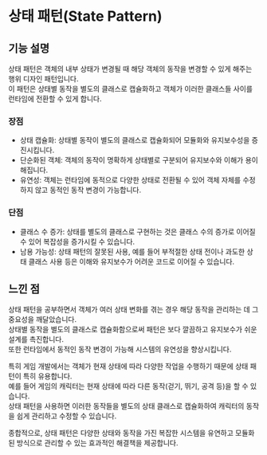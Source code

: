 # 상태 패턴(State Pattern)    

## 기능 설명  
 상태 패턴은 객체의 내부 상태가 변경될 때 해당 객체의 동작을 변경할 수 있게 해주는 행위 디자인 패턴입니다.     
이 패턴은 상태별 동작을 별도의 클래스로 캡슐화하고 객체가 이러한 클래스들 사이를 런타임에 전환할 수 있게 합니다.    

### 장점   
* 상태 캡슐화: 상태별 동작이 별도의 클래스로 캡슐화되어 모듈화와 유지보수성을 증진시킵니다.   
* 단순화된 객체: 객체의 동작이 명확하게 상태별로 구분되어 유지보수와 이해가 용이해집니다.   
* 유연성: 객체는 런타임에 동적으로 다양한 상태로 전환될 수 있어 객체 자체를 수정하지 않고 동적인 동작 변경이 가능합니다.      

### 단점   
* 클래스 수 증가: 상태를 별도의 클래스로 구현하는 것은 클래스 수의 증가로 이어질 수 있어 복잡성을 증가시킬 수 있습니다.
* 남용 가능성: 상태 패턴의 잘못된 사용, 예를 들어 부적절한 상태 전이나 과도한 상태 클래스 사용 등은 이해와 유지보수가 어려운 코드로 이어질 수 있습니다.

## 느낀 점
 상태 패턴을 공부하면서 객체가 여러 상태 변화를 겪는 경우 해당 동작을 관리하는 데 그 중요성을 깨달았습니다.      
상태별 동작을 별도의 클래스로 캡슐화함으로써 패턴은 보다 깔끔하고 유지보수가 쉬운 설계를 촉진합니다.     
또한 런타임에서 동적인 동작 변경이 가능해 시스템의 유연성을 향상시킵니다.     

특히 게임 개발에서는 객체가 현재 상태에 따라 다양한 작업을 수행하기 때문에 상태 패턴이 특히 유용합니다.       
예를 들어 게임의 캐릭터는 현재 상태에 따라 다른 동작(걷기, 뛰기, 공격 등)을 할 수 있습니다.   
상태 패턴을 사용하면 이러한 동작들을 별도의 상태 클래스로 캡슐화하여 캐릭터의 동작을 쉽게 관리하고 수정할 수 있습니다.    

종합적으로, 상태 패턴은 다양한 상태와 동작을 가진 복잡한 시스템을 유연하고 모듈화된 방식으로 관리할 수 있는 효과적인 해결책을 제공합니다.   

